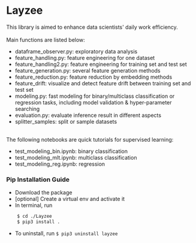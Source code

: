 # Layzee

This library is aimed to enhance data scientists' daily work efficiency. 
<br><br>
Main functions are listed below:
+ dataframe_observer.py: exploratory data analysis
+ feature_handling.py: feature engineering for one dataset 
+ feature_handling2.py: feature engineering for training set and test set
+ feature_generation.py: several feature generation methods
+ feature_reduction.py: feature reduction by embedding methods
+ feature_drift: visualize and detect feature drift between training set and test set
+ modeling.py: fast modeling for binary/multiclass classification or regression tasks, including model validation & hyper-parameter searching  
+ evaluation.py: evaluate inference result in different aspects
+ splitter_samples: split or sample datasets
<br><br>
  
The following notebooks are quick tutorials for supervised learning:
+ test_modeling_bin.ipynb: binary classification
+ test_modeling_mlt.ipynb: multiclass classification
+ test_modeling_reg.ipynb: regression

### Pip Installation Guide
* Download the package
* [optional] Create a virtual env and activate it
* In terminal, run 
```bash
    $ cd ./Layzee
    $ pip3 install .  
```
* To uninstall, run `$ pip3 uninstall layzee`
